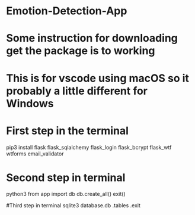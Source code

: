 # Emotion-Detection-App

# Some instruction for downloading get the package is to working 
# This is for vscode using macOS so it probably a little different for Windows

# First step in the terminal
pip3 install flask flask_sqlalchemy flask_login flask_bcrypt flask_wtf wtforms email_validator

# Second step in terminal
python3
from app import db
db.create_all()
exit()

#Third step in terminal
sqlite3 database.db
.tables
.exit
